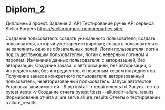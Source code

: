 # Diplom_2
Дипломный проект. Задание 2: API
Тестирование ручек API сервиса Stellar Burgers https://stellarburgers.nomoreparties.site/

Создание пользователя:
создать уникального пользователя;
создать пользователя, который уже зарегистрирован;
создать пользователя и не заполнить одно из обязательных полей.
Логин пользователя:
логин под существующим пользователем,
логин с неверным логином и паролем.
Изменение данных пользователя:
с авторизацией,
без авторизации,
Создание заказа:
с авторизацией,
без авторизации,
с ингредиентами,
без ингредиентов,
с неверным хешем ингредиентов.
Получение заказов конкретного пользователя:
авторизованный пользователь,
неавторизованный пользователь.
Запуск автотестов
Установка зависимостей - $ pip install -r requirements.txt
Запуск тестов pytest \tests -v
Создание отчета pytest \tests --alluredir=allure_results
Формирование отчёта allure serve allure_results
Отчёты о тестировании в allure_results